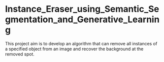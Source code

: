 # Instance_Eraser_using_Semantic_Segmentation_and_Generative_Learning
This project aim is to develop an algorithm that can remove all instances of a specified object from an image and recover the background at the removed spot.
